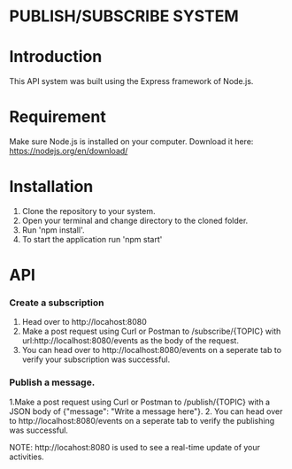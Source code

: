 # PUBLISH/SUBSCRIBE SYSTEM

# Introduction
This API system was built using the Express framework of Node.js.

# Requirement
Make sure Node.js is installed on your computer. Download it here: https://nodejs.org/en/download/

# Installation
1. Clone the repository to your system.
2. Open your terminal and change directory to the cloned folder.
3. Run 'npm install'.
4. To start the application run 'npm start'

# API
### Create a subscription
1. Head over to http://locahost:8080
2. Make a post request using Curl or Postman to /subscribe/{TOPIC} with url:http://localhost:8080/events as the body of the request.
3. You can head over to http://localhost:8080/events on a seperate tab to verify your subscription was successful.

### Publish a message.
1.Make a post request using Curl or Postman to /publish/{TOPIC} with a JSON body of {"message": "Write a message here"}.
2. You can head over to http://localhost:8080/events on a seperate tab to verify the publishing was successful.


NOTE: http://locahost:8080 is used to see a real-time update of your activities.
